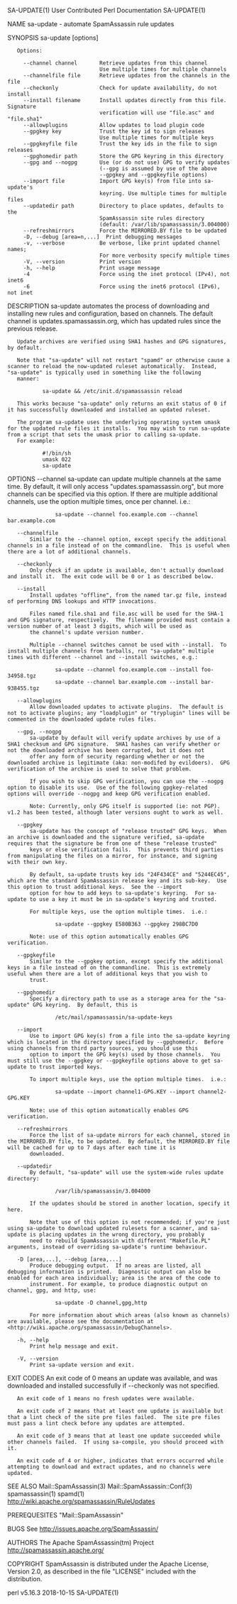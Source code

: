 SA-UPDATE(1)                                                                         User Contributed Perl Documentation                                                                         SA-UPDATE(1)



NAME
       sa-update - automate SpamAssassin rule updates

SYNOPSIS
       sa-update [options]

       Options:

         --channel channel       Retrieve updates from this channel
                                 Use multiple times for multiple channels
         --channelfile file      Retrieve updates from the channels in the file
         --checkonly             Check for update availability, do not install
         --install filename      Install updates directly from this file. Signature
                                 verification will use "file.asc" and "file.sha1"
         --allowplugins          Allow updates to load plugin code
         --gpgkey key            Trust the key id to sign releases
                                 Use multiple times for multiple keys
         --gpgkeyfile file       Trust the key ids in the file to sign releases
         --gpghomedir path       Store the GPG keyring in this directory
         --gpg and --nogpg       Use (or do not use) GPG to verify updates
                                 (--gpg is assumed by use of the above
                                 --gpgkey and --gpgkeyfile options)
         --import file           Import GPG key(s) from file into sa-update's
                                 keyring. Use multiple times for multiple files
         --updatedir path        Directory to place updates, defaults to the
                                 SpamAssassin site rules directory
                                 (default: /var/lib/spamassassin/3.004000)
         --refreshmirrors        Force the MIRRORED.BY file to be updated
         -D, --debug [area=n,...]  Print debugging messages
         -v, --verbose           Be verbose, like print updated channel names;
                                 For more verbosity specify multiple times
         -V, --version           Print version
         -h, --help              Print usage message
         -4                      Force using the inet protocol (IPv4), not inet6
         -6                      Force using the inet6 protocol (IPv6), not inet

DESCRIPTION
       sa-update automates the process of downloading and installing new rules and configuration, based on channels.  The default channel is updates.spamassassin.org, which has updated rules since the
       previous release.

       Update archives are verified using SHA1 hashes and GPG signatures, by default.

       Note that "sa-update" will not restart "spamd" or otherwise cause a scanner to reload the now-updated ruleset automatically.  Instead, "sa-update" is typically used in something like the following
       manner:

               sa-update && /etc/init.d/spamassassin reload

       This works because "sa-update" only returns an exit status of 0 if it has successfully downloaded and installed an updated ruleset.

       The program sa-update uses the underlying operating system umask for the updated rule files it installs.  You may wish to run sa-update from a script that sets the umask prior to calling sa-update.
       For example:

               #!/bin/sh
               umask 022
               sa-update

OPTIONS
       --channel
           sa-update can update multiple channels at the same time.  By default, it will only access "updates.spamassassin.org", but more channels can be specified via this option.  If there are multiple
           additional channels, use the option multiple times, once per channel.  i.e.:

                   sa-update --channel foo.example.com --channel bar.example.com

       --channelfile
           Similar to the --channel option, except specify the additional channels in a file instead of on the commandline.  This is useful when there are a lot of additional channels.

       --checkonly
           Only check if an update is available, don't actually download and install it.  The exit code will be 0 or 1 as described below.

       --install
           Install updates "offline", from the named tar.gz file, instead of performing DNS lookups and HTTP invocations.

           Files named file.sha1 and file.asc will be used for the SHA-1 and GPG signature, respectively.  The filename provided must contain a version number of at least 3 digits, which will be used as
           the channel's update version number.

           Multiple --channel switches cannot be used with --install.  To install multiple channels from tarballs, run "sa-update" multiple times with different --channel and --install switches, e.g.:

                   sa-update --channel foo.example.com --install foo-34958.tgz
                   sa-update --channel bar.example.com --install bar-938455.tgz

       --allowplugins
           Allow downloaded updates to activate plugins.  The default is not to activate plugins; any "loadplugin" or "tryplugin" lines will be commented in the downloaded update rules files.

       --gpg, --nogpg
           sa-update by default will verify update archives by use of a SHA1 checksum and GPG signature.  SHA1 hashes can verify whether or not the downloaded archive has been corrupted, but it does not
           offer any form of security regarding whether or not the downloaded archive is legitimate (aka: non-modifed by evildoers).  GPG verification of the archive is used to solve that problem.

           If you wish to skip GPG verification, you can use the --nogpg option to disable its use.  Use of the following gpgkey-related options will override --nogpg and keep GPG verification enabled.

           Note: Currently, only GPG itself is supported (ie: not PGP).  v1.2 has been tested, although later versions ought to work as well.

       --gpgkey
           sa-update has the concept of "release trusted" GPG keys.  When an archive is downloaded and the signature verified, sa-update requires that the signature be from one of these "release trusted"
           keys or else verification fails.  This prevents third parties from manipulating the files on a mirror, for instance, and signing with their own key.

           By default, sa-update trusts key ids "24F434CE" and "5244EC45", which are the standard SpamAssassin release key and its sub-key.  Use this option to trust additional keys.  See the --import
           option for how to add keys to sa-update's keyring.  For sa-update to use a key it must be in sa-update's keyring and trusted.

           For multiple keys, use the option multiple times.  i.e.:

                   sa-update --gpgkey E580B363 --gpgkey 298BC7D0

           Note: use of this option automatically enables GPG verification.

       --gpgkeyfile
           Similar to the --gpgkey option, except specify the additional keys in a file instead of on the commandline.  This is extremely useful when there are a lot of additional keys that you wish to
           trust.

       --gpghomedir
           Specify a directory path to use as a storage area for the "sa-update" GPG keyring.  By default, this is

                   /etc/mail/spamassassin/sa-update-keys

       --import
           Use to import GPG key(s) from a file into the sa-update keyring which is located in the directory specified by --gpghomedir.  Before using channels from third party sources, you should use this
           option to import the GPG key(s) used by those channels.  You must still use the --gpgkey or --gpgkeyfile options above to get sa-update to trust imported keys.

           To import multiple keys, use the option multiple times.  i.e.:

                   sa-update --import channel1-GPG.KEY --import channel2-GPG.KEY

           Note: use of this option automatically enables GPG verification.

       --refreshmirrors
           Force the list of sa-update mirrors for each channel, stored in the MIRRORED.BY file, to be updated.  By default, the MIRRORED.BY file will be cached for up to 7 days after each time it is
           downloaded.

       --updatedir
           By default, "sa-update" will use the system-wide rules update directory:

                   /var/lib/spamassassin/3.004000

           If the updates should be stored in another location, specify it here.

           Note that use of this option is not recommended; if you're just using sa-update to download updated rulesets for a scanner, and sa-update is placing updates in the wrong directory, you probably
           need to rebuild SpamAssassin with different "Makefile.PL" arguments, instead of overriding sa-update's runtime behaviour.

       -D [area,...], --debug [area,...]
           Produce debugging output.  If no areas are listed, all debugging information is printed.  Diagnostic output can also be enabled for each area individually; area is the area of the code to
           instrument. For example, to produce diagnostic output on channel, gpg, and http, use:

                   sa-update -D channel,gpg,http

           For more information about which areas (also known as channels) are available, please see the documentation at <http://wiki.apache.org/spamassassin/DebugChannels>.

       -h, --help
           Print help message and exit.

       -V, --version
           Print sa-update version and exit.

EXIT CODES
       An exit code of 0 means an update was available, and was downloaded and installed successfully if --checkonly was not specified.

       An exit code of 1 means no fresh updates were available.

       An exit code of 2 means that at least one update is available but that a lint check of the site pre files failed.  The site pre files must pass a lint check before any updates are attempted.

       An exit code of 3 means that at least one update succeeded while other channels failed.  If using sa-compile, you should proceed with it.

       An exit code of 4 or higher, indicates that errors occurred while attempting to download and extract updates, and no channels were updated.

SEE ALSO
       Mail::SpamAssassin(3) Mail::SpamAssassin::Conf(3) spamassassin(1) spamd(1) <http://wiki.apache.org/spamassassin/RuleUpdates>

PREREQUESITES
       "Mail::SpamAssassin"

BUGS
       See <http://issues.apache.org/SpamAssassin/>

AUTHORS
       The Apache SpamAssassin(tm) Project <http://spamassassin.apache.org/>

COPYRIGHT
       SpamAssassin is distributed under the Apache License, Version 2.0, as described in the file "LICENSE" included with the distribution.



perl v5.16.3                                                                                      2018-10-15                                                                                     SA-UPDATE(1)
